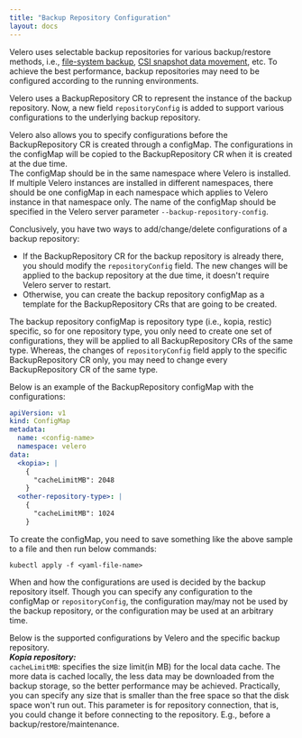 ```yaml
---
title: "Backup Repository Configuration"
layout: docs
---
```


Velero uses selectable backup repositories for various backup/restore methods, i.e., [file-system backup][1], [CSI snapshot data movement][2], etc. To achieve the best performance, backup repositories may need to be configured according to the running environments.  

Velero uses a BackupRepository CR to represent the instance of the backup repository. Now, a new field `repositoryConfig` is added to support various configurations to the underlying backup repository.  

Velero also allows you to specify configurations before the BackupRepository CR is created through a configMap. The configurations in the configMap will be copied to the BackupRepository CR when it is created at the due time.  
The configMap should be in the same namespace where Velero is installed. If multiple Velero instances are installed in different namespaces, there should be one configMap in each namespace which applies to Velero instance in that namespace only. The name of the configMap should be specified in the Velero server parameter `--backup-repository-config`.  

Conclusively, you have two ways to add/change/delete configurations of a backup repository:  
- If the BackupRepository CR for the backup repository is already there, you should modify the `repositoryConfig` field. The new changes will be applied to the backup repository at the due time, it doesn't require Velero server to restart.   
- Otherwise, you can create the backup repository configMap as a template for the BackupRepository CRs that are going to be created.  

The backup repository configMap is repository type (i.e., kopia, restic) specific, so for one repository type, you only need to create one set of configurations, they will be applied to all BackupRepository CRs of the same type. Whereas, the changes of `repositoryConfig` field apply to the specific BackupRepository CR only, you may need to change every BackupRepository CR of the same type.  

Below is an example of the BackupRepository configMap with the configurations:  
```yaml
apiVersion: v1
kind: ConfigMap
metadata:
  name: <config-name>
  namespace: velero
data:
  <kopia>: |
    {
      "cacheLimitMB": 2048    
    }
  <other-repository-type>: |
    {
      "cacheLimitMB": 1024   
    } 
```

To create the configMap, you need to save something like the above sample to a file and then run below commands:  
```shell
kubectl apply -f <yaml-file-name>
```

When and how the configurations are used is decided by the backup repository itself. Though you can specify any configuration to the configMap or `repositoryConfig`, the configuration may/may not be used by the backup repository, or the configuration may be used at an arbitrary time.  

Below is the supported configurations by Velero and the specific backup repository.  
***Kopia repository:***  
`cacheLimitMB`: specifies the size limit(in MB) for the local data cache. The more data is cached locally, the less data may be downloaded from the backup storage, so the better performance may be achieved. Practically, you can specify any size that is smaller than the free space so that the disk space won't run out. This parameter is for repository connection, that is, you could change it before connecting to the repository. E.g., before a backup/restore/maintenance.  


[1]: file-system-backup.md
[2]: csi-snapshot-data-movement.md